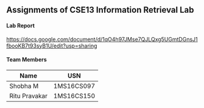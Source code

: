## Assignments of CSE13 Information Retrieval Lab

#### Lab Report

https://docs.google.com/document/d/1qO4h97JMse7QJLQxg5UGmtDGnsJ1fbooKB7t93syB1U/edit?usp=sharing


#### Team Members

| Name  | USN |
| ------------- | ------------- |
|  Shobha M | 1MS16CS097 |
| Ritu Pravakar | 1MS16CS150  |
